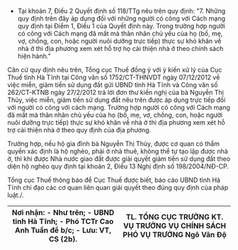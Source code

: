 - Tại khoản 7, Điều 2 Quyết định số 118/TTg nêu trên quy định: "7. Những quy định trên đây áp dụng đối với những người có công với Cách mạng quy định tại Điểm 1, Điều 1 của Quyết định này. Trong trường hợp người có công với Cách mạng đã mất mà thân nhân chủ yếu của họ (bố, mẹ, vợ, chồng, con, hoặc người nuôi dưỡng trực tiếp) thực sự khó khăn về nhà ở thì địa phương xem xét hỗ trợ họ cải thiện nhà ở theo chính sách hiện hành."

Căn cứ quy định nêu trên, Tổng cục Thuế đồng ý với ý kiến xử lý của Cục Thuế tỉnh Hà Tĩnh tại Công văn số 1752/CT-THNVDT ngày 07/12/2012 về việc miễn, giảm tiền sử dụng đất gửi UBND tỉnh Hà Tĩnh và Công văn số 262/CT-KTNB ngày 27/2/2012 trả lời đơn thư kiến nghị của bà Nguyễn Thị Thủy, việc miễn, giảm tiền sử dụng đất nêu trên được áp dụng trực tiếp đối với người có công với cách mạng. Trường hợp người có công với Cách mạng đã mất mà thân nhân chủ yếu của họ (bố, mẹ, vợ, chồng, con, hoặc người nuôi dưỡng trực tiếp) thực sự khó khăn về nhà ở thì địa phương xem xét hỗ trợ cải thiện nhà ở theo quy định của địa phương.

Trường hợp, nếu hộ gia đình bà Nguyễn Thị Thủy, được cơ quan có thẩm quyền xác định là hộ nghèo, phải ở nhà thuê, không thể tự tạo lập được nhà ở, thì khi được Nhà nước giao đất được giải quyết giảm tiền sử dụng đất theo diện hộ nghèo quy định tại khoản 2, Điều 13 Nghị định số 198/2004/NĐ-CP.

Tổng cục Thuế thông báo để Cục Thuế được biết, báo cáo UBND tỉnh Hà Tĩnh chỉ đạo các cơ quan liên quan giải quyết theo đúng quy định của pháp luật./.

| Nơi nhận: - Như trên; - UBND tỉnh Hà Tĩnh; - Phó TCTr Cao Anh Tuấn để b/c; - Lưu: VT, CS (2b). | TL. TỔNG CỤC TRƯỞNG KT. VỤ TRƯỞNG VỤ CHÍNH SÁCH PHÓ VỤ TRƯỞNG Ngô Văn Độ |
|---|---|
